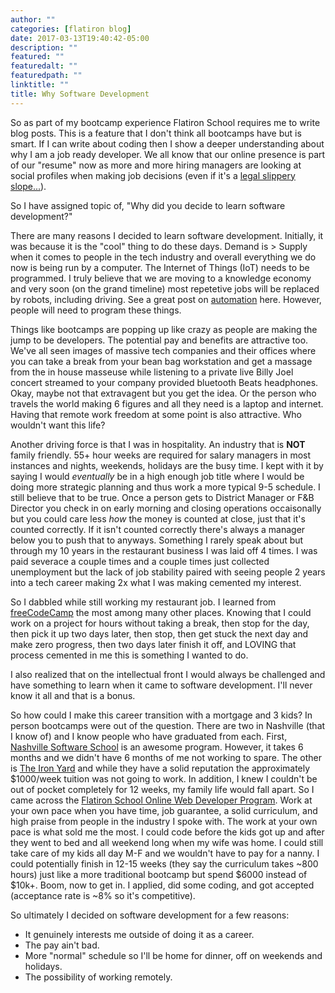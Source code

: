 ```yaml
---
author: ""
categories: [flatiron blog]
date: 2017-03-13T19:40:42-05:00
description: ""
featured: ""
featuredalt: ""
featuredpath: ""
linktitle: ""
title: Why Software Development
---
```


So as part of my bootcamp experience Flatiron School requires me to write blog posts. This is a feature that I don't think all bootcamps have but is smart. If I can write about coding then I show a deeper understanding about why I am a job ready developer. We all know that our online presence is part of our "resume" now as more and more hiring managers are looking at social profiles when making job decisions (even if it's a [legal slippery slope...][1]).

So I have assigned topic of, "Why did you decide to learn software development?"

There are many reasons I decided to learn software development. Initially, it was because it is the "cool" thing to do these days. Demand is > Supply when it comes to people in the tech industry and overall everything we do now is being run by a computer. The Internet of Things (IoT) needs to be programmed. I truly believe that we are moving to a knowledge economy and very soon (on the grand timeline) most repetetive jobs will be replaced by robots, including driving. See a great post on [automation][2] here. However, people will need to program these things.

Things like bootcamps are popping up like crazy as people are making the jump to be developers. The potential pay and benefits are attractive too. We've all seen images of massive tech companies and their offices where you can take a break from your bean bag workstation and get a massage from the in house masseuse while listening to a private live Billy Joel concert streamed to your company provided bluetooth Beats headphones. Okay, maybe not that extravagent but you get the idea. Or the person who travels the world making 6 figures and all they need is a laptop and internet. Having that remote work freedom at some point is also attractive. Who wouldn't want this life?

Another driving force is that I was in hospitality. An industry that is **NOT** family friendly. 55+ hour weeks are required for salary managers in most instances and nights, weekends, holidays are the busy time. I kept with it by saying I would _eventually_ be in a high enough job title where I would be doing more strategic planning and thus work a more typical 9-5 schedule. I still believe that to be true. Once a person gets to District Manager or F&B Director you check in on early morning and closing operations occaisonally but you could care less _how_ the money is counted at close, just that it's counted correctly. If it isn't counted correctly there's always a manager below you to push that to anyways. Something I rarely speak about but through my 10 years in the restaurant business I was laid off 4 times. I was paid severace a couple times and a couple times just collected unemployment but the lack of job stability paired with seeing people 2 years into a tech career making 2x what I was making cemented my interest.

So I dabbled while still working my restaurant job. I learned from [freeCodeCamp][3] the most among many other places. Knowing that I could work on a project for hours without taking a break, then stop for the day, then pick it up two days later, then stop, then get stuck the next day and make zero progress, then two days later finish it off, and LOVING that process cemented in me this is something I wanted to do.

I also realized that on the intellectual front I would always be challenged and have something to learn when it came to software development. I'll never know it all and that is a bonus.

So how could I make this career transition with a mortgage and 3 kids? In person bootcamps were out of the question. There are two in Nashville (that I know of) and I know people who have graduated from each. First, [Nashville Software School][4] is an awesome program. However, it takes 6 months and we didn't have 6 months of me not working to spare. The other is [The Iron Yard][5] and while they have a solid reputation the approximately $1000/week tuition was not going to work. In addition, I knew I couldn't be out of pocket completely for 12 weeks, my family life would fall apart. So I came across the [Flatiron School Online Web Developer Program][6]. Work at your own pace when you have time, job guarantee, a solid curriculum, and high praise from people in the industry I spoke with. The work at your own pace is what sold me the most. I could code before the kids got up and after they went to bed and all weekend long when my wife was home. I could still take care of my kids all day M-F and we wouldn't have to pay for a nanny. I could potentially finish in 12-15 weeks (they say the curriculum takes ~800 hours) just like a more traditional bootcamp but spend $6000 instead of $10k+. Boom, now to get in. I applied, did some coding, and got accepted (acceptance rate is ~8% so it's competitive).

So ultimately I decided on software development for a few reasons:

-  It genuinely interests me outside of doing it as a career.
-  The pay ain't bad.
-  More "normal" schedule so I'll be home for dinner, off on weekends and holidays.
-  The possibility of working remotely.

  [1]:http://hiring.monster.com/hr/hr-best-practices/recruiting-hiring-advice/acquiring-job-candidates/social-media-recruiting-guidelines.aspx
  [2]:https://medium.freecodecamp.com/bill-gates-and-elon-musk-just-warned-us-about-the-one-thing-politicians-are-too-scared-to-talk-8db9815fd398
  [3]:https://www.freecodecamp.com
  [4]:http://nashvillesoftwareschool.com/
  [5]:https://www.theironyard.com/
  [6]:https://flatironschool.com/programs/online-web-developer-career-course/